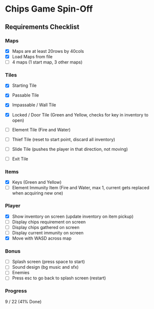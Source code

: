 # Chips Game Spin-Off

## Requirements Checklist

### Maps
- [x] Maps are at least 20rows by 40cols
- [x] Load Maps from file
- [ ] 4 maps (1 start map, 3 other maps)

### Tiles
- [x] Starting Tile 
- [x] Passable Tile 
- [x] Impassable / Wall Tile
- [x] Locked / Door Tile (Green and Yellow, checks for key in inventory to open)
- [ ] Element Tile (Fire and Water)
- [ ] Thief Tile (reset to start point, discard all inventory)
- [ ] Slide Tile (pushes the player in that direction, not moving)
- [ ] Exit Tile


### Items
- [x] Keys (Green and Yellow)
- [ ] Element Immunity Item (Fire and Water, max 1, current gets replaced when acquiring new one)

### Player
- [x] Show inventory on screen (update inventory on item pickup)
- [ ] Display chips requirement on screen
- [ ] Display chips gathered on screen
- [ ] Display current immunity on screen
- [x] Move with WASD across map

### Bonus
- [ ] Splash screen (press space to start)
- [ ] Sound design (bg music and sfx)
- [ ] Enemies
- [ ] Press esc to go back to splash screen (restart)

### Progress
9 / 22 (41% Done)
